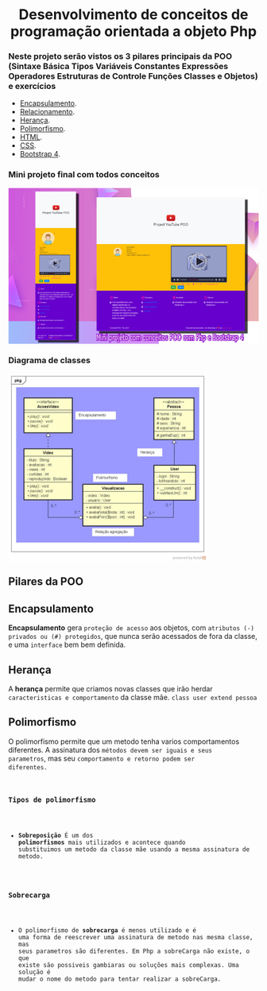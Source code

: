 
<h1 align="center">Desenvolvimento de conceitos de programação orientada a objeto Php</h1>

### Neste projeto serão vistos os 3 pilares principais da POO (Sintaxe Básica Tipos Variáveis Constantes Expressões Operadores Estruturas de Controle Funções Classes e Objetos) e exercícios


- [Encapsulamento](#).
- [Relacionamento](#).
- [Herança](#).
- [Polimorfismo](#).
- [HTML](#).
- [CSS](#).
- [Bootstrap 4](#).

### Mini projeto final com todos conceitos
<img align="center" src="resource/img/demo.jpg">

### Diagrama de classes
<img align="center" src="resource/img/diagrama.jpg" width="400">

## Pilares da POO

## Encapsulamento
**Encapsulamento** gera <code>proteção de acesso</code> aos objetos, com <code>atributos (-) privados ou (#) protegidos</code>, que nunca serão acessados de fora da classe, e uma <code>interface</code> bem bem definida.


## Herança
A **herança** permite que criamos novas classes que irão herdar <code>caracteristicas e comportamento</code> da classe mãe. <code>class user extend pessoa</code>


## Polimorfismo
O polimorfismo permite que um metodo tenha varios comportamentos diferentes. A assinatura dos <code>métodos devem ser iguais e seus parametros</code>, mas seu <code>comportamento e retorno podem ser diferentes.

### Tipos de polimorfismo
- **Sobreposição** É um dos **polimorfismos** mais utilizados e acontece quando substituimos um metodo da classe mãe usando a mesma assinatura de metodo.
### Sobrecarga
- O polimorfismo de **sobrecarga** é menos utilizado e é uma forma de reescrever uma assinatura de metodo nas mesma classe, mas seus parametros são diferentes. Em Php a sobreCarga não existe, o que existe são possiveis gambiaras ou soluções mais complexas. Uma solução é mudar o nome do metodo para tentar realizar a sobreCarga.

